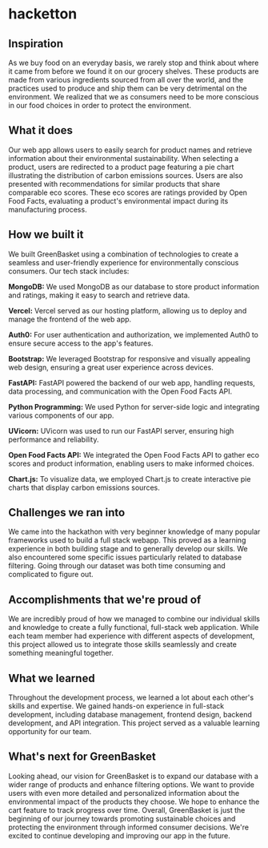 # hacketton

## Inspiration
As we buy food on an everyday basis, we rarely stop and think about where it came from before we found it on our grocery shelves. These products are made from various ingredients sourced from all over the world, and the practices used to produce and ship them can be very detrimental on the environment. We realized that we as consumers need to be more conscious in our food choices in order to protect the environment. 
## What it does
Our web app allows users to easily search for product names and retrieve information about their environmental sustainability. When selecting a product, users are redirected to a product page featuring a pie chart illustrating the distribution of carbon emissions sources. Users are also presented with recommendations for similar products that share comparable eco scores. These eco scores are ratings provided by Open Food Facts, evaluating a product's environmental impact during its manufacturing process.
## How we built it
We built GreenBasket using a combination of technologies to create a seamless and user-friendly experience for environmentally conscious consumers. Our tech stack includes:

**MongoDB:** We used MongoDB as our database to store product information and ratings, making it easy to search and retrieve data.

**Vercel:** Vercel served as our hosting platform, allowing us to deploy and manage the frontend of the web app.

**Auth0:** For user authentication and authorization, we implemented Auth0 to ensure secure access to the app's features.

**Bootstrap:** We leveraged Bootstrap for responsive and visually appealing web design, ensuring a great user experience across devices.

**FastAPI:** FastAPI powered the backend of our web app, handling requests, data processing, and communication with the Open Food Facts API.

**Python Programming:** We used Python for server-side logic and integrating various components of our app.

**UVicorn:** UVicorn was used to run our FastAPI server, ensuring high performance and reliability.

**Open Food Facts API:** We integrated the Open Food Facts API to gather eco scores and product information, enabling users to make informed choices.

**Chart.js:** To visualize data, we employed Chart.js to create interactive pie charts that display carbon emissions sources.

## Challenges we ran into
We came into the hackathon with very beginner knowledge of many popular frameworks used to build a full stack webapp. This proved as a learning experience in both building stage and to generally develop our skills. We also encountered some specific issues particularly related to database filtering. Going through our dataset was both time consuming and complicated to figure out. 
## Accomplishments that we're proud of
We are incredibly proud of how we managed to combine our individual skills and knowledge to create a fully functional, full-stack web application. While each team member had experience with different aspects of development, this project allowed us to integrate those skills seamlessly and create something meaningful together.
## What we learned
Throughout the development process, we learned a lot about each other's skills and expertise. We gained hands-on experience in full-stack development, including database management, frontend design, backend development, and API integration. This project served as a valuable learning opportunity for our team.
## What's next for GreenBasket
Looking ahead, our vision for GreenBasket is to expand our database with a wider range of products and enhance filtering options. We want to provide users with even more detailed and personalized information about the environmental impact of the products they choose. We hope to enhance the cart feature to track progress over time. 
Overall, GreenBasket is just the beginning of our journey towards promoting sustainable choices and protecting the environment through informed consumer decisions. We're excited to continue developing and improving our app in the future.
